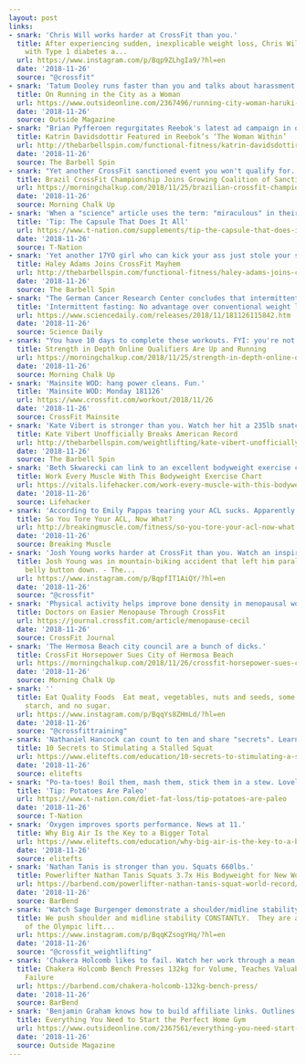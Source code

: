 ```yaml
---
layout: post
links:
- snark: 'Chris Will works harder at CrossFit than you.'
  title: After experiencing sudden, inexplicable weight loss, Chris Will was diagnosed
    with Type 1 diabetes a...
  url: https://www.instagram.com/p/Bqp9ZLhgIa9/?hl=en
  date: '2018-11-26'
  source: "@crossfit"
- snark: 'Tatum Dooley runs faster than you and talks about harassment.'
  title: On Running in the City as a Woman  
  url: https://www.outsideonline.com/2367496/running-city-woman-haruki-murakami?utm_campaign=rss&utm_source=rss&utm_medium=xmlfeed
  date: '2018-11-26'
  source: Outside Magazine
- snark: "Brian Pyfferoen regurgitates Reebok's latest ad campaign in order to use Katrin Davidsdottir's name in a click bait headline."
  title: Katrin Davidsdottir Featured in Reebok’s ‘The Woman Within’
  url: http://thebarbellspin.com/functional-fitness/katrin-davidsdottir-featured-in-reeboks-the-woman-within/
  date: '2018-11-26'
  source: The Barbell Spin
- snark: "Yet another CrossFit sanctioned event you won't qualify for. (Brazil CrossFit Championship)"
  title: Brazil CrossFit Championship Joins Growing Coalition of Sanctioned Events
  url: https://morningchalkup.com/2018/11/25/brazilian-crossfit-championship-joins-growing-coalition-of-sanctioned-events/
  date: '2018-11-26'
  source: Morning Chalk Up
- snark: 'When a "science" article uses the term: "miraculous" in their paper it has to be legit. (supplement advertorial)'
  title: 'Tip: The Capsule That Does It All'
  url: https://www.t-nation.com/supplements/tip-the-capsule-that-does-it-all
  date: '2018-11-26'
  source: T-Nation
- snark: 'Yet another 17YO girl who can kick your ass just stole your shot at getting invited to join CrossFit Mayhem.'
  title: Haley Adams Joins CrossFit Mayhem
  url: http://thebarbellspin.com/functional-fitness/haley-adams-joins-crossfit-mayhem/
  date: '2018-11-26'
  source: The Barbell Spin
- snark: "The German Cancer Research Center concludes that intermittent fasting helps you lose weight, but... (there's always a but)"
  title: 'Intermittent fasting: No advantage over conventional weight loss diets'
  url: https://www.sciencedaily.com/releases/2018/11/181126115842.htm
  date: '2018-11-26'
  source: Science Daily
- snark: "You have 10 days to complete these workouts. FYI: you're not going to qualify for the Strength In Depth competition in London."
  title: Strength in Depth Online Qualifiers Are Up and Running
  url: https://morningchalkup.com/2018/11/25/strength-in-depth-online-qualifiers-are-up-and-running/
  date: '2018-11-26'
  source: Morning Chalk Up
- snark: 'Mainsite WOD: hang power cleans. Fun.'
  title: 'Mainsite WOD: Monday 181126'
  url: https://www.crossfit.com/workout/2018/11/26
  date: '2018-11-26'
  source: CrossFit Mainsite
- snark: 'Kate Vibert is stronger than you. Watch her hit a 235lb snatch.'
  title: Kate Vibert Unofficially Breaks American Record
  url: http://thebarbellspin.com/weightlifting/kate-vibert-unofficially-breaks-american-record/
  date: '2018-11-26'
  source: The Barbell Spin
- snark: 'Beth Skwarecki can link to an excellent bodyweight exercise chart.'
  title: Work Every Muscle With This Bodyweight Exercise Chart
  url: https://vitals.lifehacker.com/work-every-muscle-with-this-bodyweight-exercise-chart-1830653250
  date: '2018-11-26'
  source: Lifehacker
- snark: 'According to Emily Pappas tearing your ACL sucks. Apparently you need surgery. Science!'
  title: So You Tore Your ACL, Now What?
  url: http://breakingmuscle.com/fitness/so-you-tore-your-acl-now-what
  date: '2018-11-26'
  source: Breaking Muscle
- snark: 'Josh Young works harder at CrossFit than you. Watch an inspiring video of him working some power cleans.'
  title: Josh Young was in mountain-biking accident that left him paralyzed from the
    belly button down. - The...
  url: https://www.instagram.com/p/BqpfIT1AiQY/?hl=en
  date: '2018-11-26'
  source: "@crossfit"
- snark: 'Physical activity helps improve bone density in menopausal women.'
  title: Doctors on Easier Menopause Through CrossFit
  url: https://journal.crossfit.com/article/menopause-cecil
  date: '2018-11-26'
  source: CrossFit Journal
- snark: 'The Hermosa Beach city council are a bunch of dicks.'
  title: CrossFit Horsepower Sues City of Hermosa Beach
  url: https://morningchalkup.com/2018/11/26/crossfit-horsepower-sues-city-of-hermosa-beach/
  date: '2018-11-26'
  source: Morning Chalk Up
- snark: ''
  title: Eat Quality Foods  Eat meat, vegetables, nuts and seeds, some fruit, little
    starch, and no sugar.
  url: https://www.instagram.com/p/BqqYs8ZHmLd/?hl=en
  date: '2018-11-26'
  source: "@crossfittraining"
- snark: 'Nathaniel Hancock can count to ten and share "secrets". Learn some techniques for fixing a stalled squat.'
  title: 10 Secrets to Stimulating a Stalled Squat
  url: https://www.elitefts.com/education/10-secrets-to-stimulating-a-stalled-squat/
  date: '2018-11-26'
  source: elitefts
- snark: "Po-ta-toes! Boil them, mash them, stick them in a stew. Lovely big golden chips with a nice piece of fried fish."
  title: 'Tip: Potatoes Are Paleo'
  url: https://www.t-nation.com/diet-fat-loss/tip-potatoes-are-paleo
  date: '2018-11-26'
  source: T-Nation
- snark: 'Oxygen improves sports performance. News at 11.'
  title: Why Big Air Is the Key to a Bigger Total
  url: https://www.elitefts.com/education/why-big-air-is-the-key-to-a-bigger-total/
  date: '2018-11-26'
  source: elitefts
- snark: 'Nathan Tanis is stronger than you. Squats 660lbs.'
  title: Powerlifter Nathan Tanis Squats 3.7x His Bodyweight for New World Record
  url: https://barbend.com/powerlifter-nathan-tanis-squat-world-record/
  date: '2018-11-26'
  source: BarBend
- snark: 'Watch Sage Burgenger demonstrate a shoulder/midline stability warmup.'
  title: We push shoulder and midline stability CONSTANTLY.  They are a crucial component
    of the Olympic lift...
  url: https://www.instagram.com/p/BqqKZsogYHq/?hl=en
  date: '2018-11-26'
  source: "@crossfit_weightlifting"
- snark: 'Chakera Holcomb likes to fail. Watch her work through a mean bench press set. (292lbs bench press)'
  title: Chakera Holcomb Bench Presses 132kg for Volume, Teaches Valuable Lesson About
    Failure
  url: https://barbend.com/chakera-holcomb-132kg-bench-press/
  date: '2018-11-26'
  source: BarBend
- snark: 'Benjamin Graham knows how to build affiliate links. Outlines some home gym goodies. (advertorial)'
  title: Everything You Need to Start the Perfect Home Gym
  url: https://www.outsideonline.com/2367561/everything-you-need-start-perfect-home-gym?utm_campaign=rss&utm_source=rss&utm_medium=xmlfeed
  date: '2018-11-26'
  source: Outside Magazine
---
```

